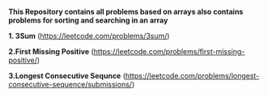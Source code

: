 **This Repository contains all problems based on arrays also contains problems for sorting and searching in an array**


**1. 3Sum**
(https://leetcode.com/problems/3sum/)

**2.First Missing Positive**
(https://leetcode.com/problems/first-missing-positive/)

**3.Longest Consecutive Sequnce**
(https://leetcode.com/problems/longest-consecutive-sequence/submissions/)
